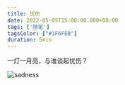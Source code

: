 ```yaml
---
title: 忧伤
date: 2022-05-05T15:00:00.000+00:00
tags: ['随笔']
tagsColor: ["#1F6FEB"]
duration: 5min
---
```


<span class="inline-block indent-2em">
一灯一月亮，与谁谈起忧伤？
</span>

![sadness](https://cdn.staticaly.com/gh/d-yx/my-images@main/my-site/sadness.webp)

